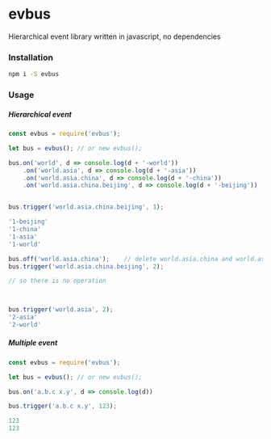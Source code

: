 
# evbus

Hierarchical event library written in javascript, no dependencies

### Installation

```bash
npm i -S evbus
```

### Usage

##### Hierarchical event
``` javascript
const evbus = require('evbus');

let bus = evbus(); // or new evbus();

bus.on('world', d => console.log(d + '-world'))
	.on('world.asia', d => console.log(d + '-asia'))
	.on('world.asia.china', d => console.log(d + '-china'))
	.on('world.asia.china.beijing', d => console.log(d + '-beijing'))


bus.trigger('world.asia.china.beijing', 1);

'1-beijing'
'1-china'
'1-asia'
'1-world'

bus.off('world.asia.china');	// delete world.asia.china and world.asia.china.beijing
bus.trigger('world.asia.china.beijing', 2);

// so there is no operation



bus.trigger('world.asia', 2);
'2-asia'
'2-world'
```

##### Multiple event
``` javascript
const evbus = require('evbus');

let bus = evbus(); // or new evbus();

bus.on('a.b.c x.y', d => console.log(d))

bus.trigger('a.b.c x.y', 123);

123
123
```